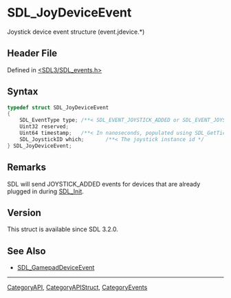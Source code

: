 # SDL_JoyDeviceEvent

Joystick device event structure (event.jdevice.*)

## Header File

Defined in [<SDL3/SDL_events.h>](https://github.com/libsdl-org/SDL/blob/main/include/SDL3/SDL_events.h)

## Syntax

```c
typedef struct SDL_JoyDeviceEvent
{
    SDL_EventType type; /**< SDL_EVENT_JOYSTICK_ADDED or SDL_EVENT_JOYSTICK_REMOVED or SDL_EVENT_JOYSTICK_UPDATE_COMPLETE */
    Uint32 reserved;
    Uint64 timestamp;   /**< In nanoseconds, populated using SDL_GetTicksNS() */
    SDL_JoystickID which;       /**< The joystick instance id */
} SDL_JoyDeviceEvent;
```

## Remarks

SDL will send JOYSTICK_ADDED events for devices that are already plugged in
during [SDL_Init](SDL_Init).

## Version

This struct is available since SDL 3.2.0.

## See Also

- [SDL_GamepadDeviceEvent](SDL_GamepadDeviceEvent)

----
[CategoryAPI](CategoryAPI), [CategoryAPIStruct](CategoryAPIStruct), [CategoryEvents](CategoryEvents)

